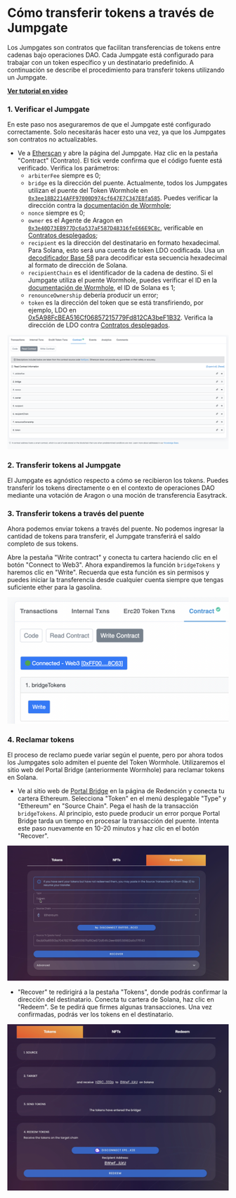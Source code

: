 # Cómo transferir tokens a través de Jumpgate

Los Jumpgates son contratos que facilitan transferencias de tokens entre cadenas bajo operaciones DAO. Cada Jumpgate está configurado para trabajar con un token específico y un destinatario predefinido. A continuación se describe el procedimiento para transferir tokens utilizando un Jumpgate.

[**Ver tutorial en video**](https://youtu.be/IqphF28aTUU)

### 1. Verificar el Jumpgate

En este paso nos aseguraremos de que el Jumpgate esté configurado correctamente. Solo necesitarás hacer esto una vez, ya que los Jumpgates son contratos no actualizables.

- Ve a [Etherscan](https://etherscan.io/) y abre la página del Jumpgate. Haz clic en la pestaña "Contract" (Contrato). El tick verde confirma que el código fuente está verificado. Verifica los parámetros:
  - `arbiterFee` siempre es 0;
  - `bridge` es la dirección del puente. Actualmente, todos los Jumpgates utilizan el puente del Token Wormhole en [`0x3ee18B2214AFF97000D974cf647E7C347E8fa585`](https://etherscan.io/address/0x3ee18B2214AFF97000D974cf647E7C347E8fa585). Puedes verificar la dirección contra la [documentación de Wormhole](https://book.wormhole.com/reference/contracts.html);
  - `nonce` siempre es 0;
  - `owner` es el Agente de Aragon en [`0x3e40D73EB977Dc6a537aF587D48316feE66E9C8c`](https://etherscan.io/address/0x3e40D73EB977Dc6a537aF587D48316feE66E9C8c), verificable en [Contratos desplegados](/deployed-contracts/#dao-contracts);
  - `recipient` es la dirección del destinatario en formato hexadecimal. Para Solana, esto será una cuenta de token LDO codificada. Usa un [decodificador Base 58](https://appdevtools.com/base58-encoder-decoder) para decodificar esta secuencia hexadecimal al formato de dirección de Solana.
  - `recipientChain` es el identificador de la cadena de destino. Si el Jumpgate utiliza el puente Wormhole, puedes verificar el ID en la [documentación de Wormhole](https://book.wormhole.com/reference/contracts.html), el ID de Solana es 1;
  - `renounceOwnership` debería producir un error;
  - `token` es la dirección del token que se está transfiriendo, por ejemplo, LDO en [0x5A98FcBEA516Cf06857215779Fd812CA3beF1B32](https://etherscan.io/address/0x5A98FcBEA516Cf06857215779Fd812CA3beF1B32). Verifica la dirección de LDO contra [Contratos desplegados](/deployed-contracts/#dao-contracts).

![](/img/jumpgates/read-contract.png)

### 2. Transferir tokens al Jumpgate

El Jumpgate es agnóstico respecto a cómo se recibieron los tokens. Puedes transferir los tokens directamente o en el contexto de operaciones DAO mediante una votación de Aragon o una moción de transferencia Easytrack.

### 3. Transferir tokens a través del puente

Ahora podemos enviar tokens a través del puente. No podemos ingresar la cantidad de tokens para transferir, el Jumpgate transferirá el saldo completo de sus tokens.

Abre la pestaña "Write contract" y conecta tu cartera haciendo clic en el botón "Connect to Web3". Ahora expandiremos la función `bridgeTokens` y haremos clic en "Write". Recuerda que esta función es sin permisos y puedes iniciar la transferencia desde cualquier cuenta siempre que tengas suficiente ether para la gasolina.

![](/img/jumpgates/write-contract.png)

### 4. Reclamar tokens

El proceso de reclamo puede variar según el puente, pero por ahora todos los Jumpgates solo admiten el puente del Token Wormhole. Utilizaremos el sitio web del Portal Bridge (anteriormente Wormhole) para reclamar tokens en Solana.

- Ve al sitio web de [Portal Bridge](https://www.portalbridge.com/#/redeem) en la página de Redención y conecta tu cartera Ethereum. Selecciona "Token" en el menú desplegable "Type" y "Ethereum" en "Source Chain". Pega el hash de la transacción `bridgeTokens`. Al principio, esto puede producir un error porque Portal Bridge tarda un tiempo en procesar la transacción del puente. Intenta este paso nuevamente en 10-20 minutos y haz clic en el botón "Recover".

![](/img/jumpgates/recover.png)

- "Recover" te redirigirá a la pestaña "Tokens", donde podrás confirmar la dirección del destinatario. Conecta tu cartera de Solana, haz clic en "Redeem". Se te pedirá que firmes algunas transacciones. Una vez confirmadas, podrás ver los tokens en el destinatario.

![](/img/jumpgates/redeem.png)
